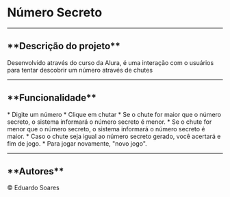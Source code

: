 <h1>Número Secreto</h1>
<hr>
<h2>**Descrição do projeto**</h2>
<p>Desenvolvido através do curso da Alura, é uma interação com o usuários para tentar descobrir um número através de chutes</p>
<hr>
<h2>**Funcionalidade**</h2>
* Digite um número
* Clique em chutar
* Se o chute for maior que o número secreto, o sistema informará o número secreto é menor.
* Se o chute for menor que o número secreto, o sistema informará o número secreto é maior.
* Caso o chute seja igual ao número secreto gerado, você acertará e fim de jogo.
* Para jogar novamente, "novo jogo".
<hr>
<h2>**Autores**</h2>
<p>&copy Eduardo Soares</p>